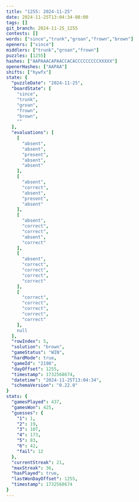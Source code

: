 ```yaml
---
title: "1255: 2024-11-25"
date: 2024-11-25T13:04:34-08:00
tags: []
git_branch: 2024-11-25_1255
contests: []
words: ["since","trunk","groan","frown","brown"]
openers: ["since"]
middlers: ["trunk","groan","frown"]
puzzles: [1255]
hashes: ["AAPAAACAPAACCACACCCCCCCCCXXXXX"]
openerHashes: ["AAPAA"]
shifts: ["hywfx"]
state: {
  "puzzleDate": "2024-11-25",
  "boardState": [
    "since",
    "trunk",
    "groan",
    "frown",
    "brown",
    ""
  ],
  "evaluations": [
    [
      "absent",
      "absent",
      "present",
      "absent",
      "absent"
    ],
    [
      "absent",
      "correct",
      "absent",
      "present",
      "absent"
    ],
    [
      "absent",
      "correct",
      "correct",
      "absent",
      "correct"
    ],
    [
      "absent",
      "correct",
      "correct",
      "correct",
      "correct"
    ],
    [
      "correct",
      "correct",
      "correct",
      "correct",
      "correct"
    ],
    null
  ],
  "rowIndex": 5,
  "solution": "brown",
  "gameStatus": "WIN",
  "hardMode": true,
  "gameId": "2198",
  "dayOffset": 1255,
  "timestamp": 1732568674,
  "datetime": "2024-11-25T13:04:34",
  "schemaVersion": "0.22.0"
}
stats: {
  "gamesPlayed": 437,
  "gamesWon": 425,
  "guesses": {
    "1": 1,
    "2": 19,
    "3": 107,
    "4": 173,
    "5": 83,
    "6": 42,
    "fail": 12
  },
  "currentStreak": 21,
  "maxStreak": 36,
  "hasPlayed": true,
  "lastWonDayOffset": 1255,
  "timestamp": 1732568674
}
---
```

<!-- more -->
